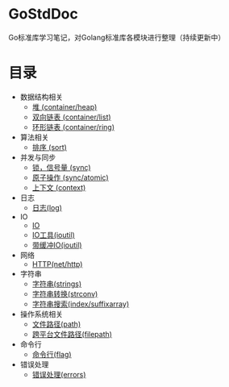 # GoStdDoc
Go标准库学习笔记，对Golang标准库各模块进行整理（持续更新中）
# 目录
* 数据结构相关
  * [堆 (container/heap)](https://github.com/XuHaoIgeneral/go-doc-zh/blob/master/container/heap.md)
  * [双向链表 (container/list)](https://github.com/XuHaoIgeneral/go-doc-zh/blob/master/container/list.md)
  * [环形链表 (container/ring)](https://github.com/XuHaoIgeneral/go-doc-zh/blob/master/container/ring.md)
* 算法相关
  * [排序 (sort)](https://github.com/preytaren/XuHaoIgeneral/blob/master/sort.md)
* 并发与同步
  * [锁，信号量 (sync)](https://github.com/XuHaoIgeneral/go-doc-zh/blob/master/sync/sync.md)
  * [原子操作 (sync/atomic)](https://github.com/XuHaoIgeneral/go-doc-zh/blob/master/sync/atomic.md)
  * [上下文 (context)](https://github.com/XuHaoIgeneral/go-doc-zh/blob/master/context/context.md)
* 日志
  * [日志(log)](https://github.com/XuHaoIgeneral/go-doc-zh/blob/master/log/log.md) 
* IO
  * [IO](https://github.com/XuHaoIgeneral/go-doc-zh/blob/master/io/io.md) 
  * [IO工具(ioutil)](https://github.com/XuHaoIgeneral/go-doc-zh/blob/master/io/ioutil.md)
  * [带缓冲IO(ioutil)](https://github.com/XuHaoIgeneral/go-doc-zh/blob/master/bufio/bufio.md)
* 网络
  * [HTTP(net/http)](https://github.com/XuHaoIgeneral/go-doc-zh/blob/master/net/http/http.md)
* 字符串
  * [字符串(strings)](https://github.com/XuHaoIgeneral/go-doc-zh/blob/master/strings/strings.md)
  * [字符串转换(strconv)](https://github.com/XuHaoIgeneral/go-doc-zh/blob/master/strconv/strconv.md)
  * [字符串搜索(index/suffixarray)](https://github.com/XuHaoIgeneral/go-doc-zh/blob/master/index/suffixarray.md)
* 操作系统相关
  * [文件路径(path)](https://github.com/XuHaoIgeneral/go-doc-zh/blob/master/path/path.md)
  * [跨平台文件路径(filepath)](https://github.com/XuHaoIgeneral/go-doc-zh/blob/master/path/filepath.md)
* 命令行
  * [命令行(flag)](https://github.com/XuHaoIgeneral/go-doc-zh/blob/master/flag/flag.md)
* 错误处理
  * [错误处理(errors)](https://github.com/XuHaoIgeneral/go-doc-zh/blob/master/errors/errors.md)
